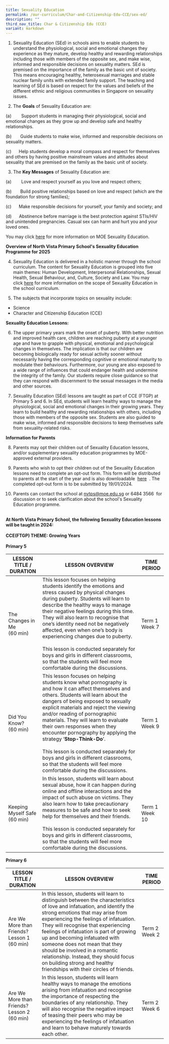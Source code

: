 ```yaml
---
title: Sexuality Education
permalink: /our-curriculum/Char-and-Citizenship-Edu-CCE/sex-ed/
description: ""
third_nav_title: Char & Citizenship Edu (CCE)
variant: markdown
---
```

1) Sexuality Education (SEd) in schools aims to enable students to understand the physiological, social and emotional changes they experience as they mature, develop healthy and rewarding relationships including those with members of the opposite sex, and make wise, informed and responsible decisions on sexuality matters. SEd is premised on the importance of the family as the basic unit of society. This means encouraging healthy, heterosexual marriages and stable nuclear family units with extended family support. The teaching and learning of SEd is based on respect for the values and beliefs of the different ethnic and religious communities in Singapore on sexuality issues.  <br>

2) The **Goals** of Sexuality Education are:

(a)&nbsp; &nbsp;&nbsp;&nbsp;&nbsp; &nbsp;Support students in managing their physiological, social and emotional changes as they grow up and develop safe and healthy relationships.

(b)&nbsp;&nbsp;&nbsp;&nbsp;&nbsp; &nbsp;Guide students to make wise, informed and responsible decisions on sexuality matters.  

(c)&nbsp;&nbsp;&nbsp; &nbsp;&nbsp;Help students develop a moral compass and respect for themselves and others by having positive mainstream values and attitudes about sexuality that are premised on the family as the basic unit of society.  


3) The **Key Messages** of Sexuality Education are:

(a)&nbsp;&nbsp; &nbsp;&nbsp;&nbsp; &nbsp;Love and respect yourself as you love and respect others;

(b)&nbsp;&nbsp;&nbsp;&nbsp;&nbsp; &nbsp;Build positive relationships based on love and respect (which are the foundation for strong families);

(c)&nbsp;&nbsp;&nbsp;&nbsp; &nbsp;Make responsible decisions for yourself, your family and society; and

(d)&nbsp;&nbsp;&nbsp;&nbsp; &nbsp;Abstinence before marriage is the best protection against STIs/HIV and unintended pregnancies. Casual sex can harm and hurt you and your loved ones.

You may click [here](https://go.gov.sg/moe-sexuality-education)&nbsp;for more information on MOE Sexuality Education.

 **Overview of North Vista Primary School's Sexuality Education Programme for 2025**

4) Sexuality Education is delivered in a holistic manner through the school curriculum. The content for Sexuality Education is grouped into five main themes: Human Development, Interpersonal Relationships, Sexual Health, Sexual Behaviour, and, Culture, Society and Law. You may click&nbsp;[here](https://go.gov.sg/moe-sexuality-education-scope) for more information on the scope of Sexuality Education in the school curriculum. <br>

5) The subjects that incorporate topics on sexuality include:

* Science <br>
* Character and Citizenship Education (CCE) <br>

**Sexuality Education Lessons:**

6) The upper primary years mark the onset of puberty. With better nutrition and improved health care, children are reaching puberty at a younger age and have to grapple with physical, emotional and psychological changes in themselves. The implication is that our children are becoming biologically ready for sexual activity sooner without necessarily having the corresponding cognitive or emotional maturity to modulate their behaviours. Furthermore, our young are also exposed to a wide range of influences that could endanger health and undermine the integrity of the family. Our students require close guidance so that they can respond with discernment to the sexual messages in the media and other sources. 

7)  Sexuality Education (SEd) lessons are taught as part of CCE (FTGP) at Primary 5 and 6. In SEd, students will learn healthy ways to manage the physiological, social and emotional changes in their growing years. They learn to build healthy and rewarding relationships with others, including those with members of the opposite sex. Students are also guided to make wise, informed and responsible decisions to keep themselves safe from sexuality-related risks.

**Information for Parents**

8) Parents may opt their children out of Sexuality Education lessons, and/or supplementary sexuality education programmes by MOE-approved external providers.

9)  Parents who wish to opt their children out of the Sexuality Education lessons&nbsp;need to complete an opt-out form. This form will be distributed to parents at the start of the year and is also downloadable&nbsp; [here](/files/Opt_out_form_2024.pdf) &nbsp;. The completed opt-out form is to be submitted by 19/01/2024.

10)  Parents can contact the school at&nbsp;[nvtps@moe.edu.sg](mailto:nvtps@moe.edu.sg)&nbsp;or 6484 3566&nbsp; for discussion or to seek clarification about the school's Sexuality Education programme.
<br><br>

**At North Vista Primary School, the following Sexuality Education lessons will be taught in 2024:** <br><br>
**CCE(FTGP) THEME: Growing Years**<br><br>
 **Primary 5**


| **LESSON TITLE / DURATION** | **LESSON OVERVIEW** | **TIME PERIOD**  |
| -------- | -------- | -------- |
| The Changes in Me <br> (60 min)   | This lesson focuses on helping students identify the emotions and stress caused by physical changes during puberty. Students will learn to describe the healthy ways to manage their negative feelings during this time. They will also learn to recognise that one’s identity need not be negatively affected, even when one’s body is experiencing changes due to puberty. <br> <br> This lesson is conducted separately for boys and girls in different classrooms, so that the students will feel more comfortable during the discussions. | Term 1 Week 7    |
|  Did You Know? <br> (60 min)    | This lesson focuses on helping students know what pornography is and how it can affect themselves and others. Students will learn about the dangers of being exposed to sexually explicit materials and reject the viewing and/or reading of pornographic materials. They will learn to evaluate their own responses when they encounter pornography by applying the strategy ‘**Stop-Think-Do**’.   <br> <br> This lesson is conducted separately for boys and girls in different classrooms, so that the students will feel more comfortable during the discussions.   | Term 1 Week 9     |
| Keeping Myself Safe <br> (60 min)    | In this lesson, students will learn about sexual abuse, how it can happen during online and offline interactions and the impact of such abuse on victims. They also learn how to take precautionary measures to be safe and how to seek help for themselves and their friends. <br> <br>  This lesson is conducted separately for boys and girls in different classrooms, so that the students will feel more comfortable during the discussions. | Term 1 Week 10     |



**Primary 6**


| **LESSON TITLE / DURATION**| **LESSON OVERVIEW**| **TIME PERIOD** |
| -------- | -------- | -------- |
| Are We More than Friends? <br>Lesson 1 <br> (60 min)   | In this lesson, students will learn to distinguish between the characteristics of love and infatuation, and identify the strong emotions that may arise from experiencing the feelings of infatuation. They will recognise that experiencing feelings of infatuation is part of growing up and becoming infatuated with someone does not mean that they should be involved in a romantic relationship. Instead, they should focus on building strong and healthy friendships with their circles of friends.     | Term 2 Week 2     |
| Are We More than Friends? <br>Lesson 2 <br> (60 min)      | In this lesson, students will learn healthy ways to manage the emotions arising from infatuation and recognise the importance of respecting the boundaries of any relationship. They will also recognise the negative impact of teasing their peers who may be experiencing the feelings of infatuation and learn to behave maturely towards each other.    | Term 2 Week 6     |
